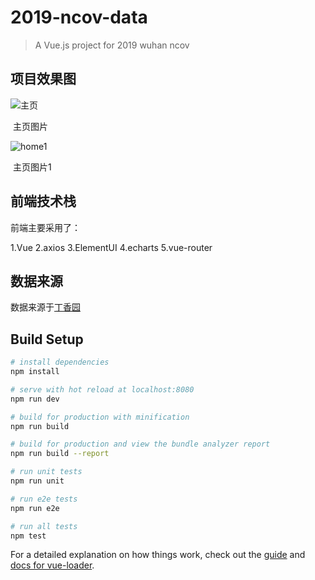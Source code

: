 # 2019-ncov-data

> A Vue.js project for 2019 wuhan ncov

## 项目效果图

![主页](F:\Desktop\2019-ncov-data\static\img\home.png)

​												主页图片

![home1](F:\Desktop\2019-ncov-data\static\img\home1.jpg)

​												主页图片1

## 前端技术栈

前端主要采用了：

1.Vue
2.axios
3.ElementUI
4.echarts
5.vue-router

## 数据来源

数据来源于[丁香园](<https://ncov.dxy.cn/ncovh5/view/pneumonia?from=singlemessage&isappinstalled=0>)

## Build Setup

``` bash
# install dependencies
npm install

# serve with hot reload at localhost:8080
npm run dev

# build for production with minification
npm run build

# build for production and view the bundle analyzer report
npm run build --report

# run unit tests
npm run unit

# run e2e tests
npm run e2e

# run all tests
npm test
```

For a detailed explanation on how things work, check out the [guide](http://vuejs-templates.github.io/webpack/) and [docs for vue-loader](http://vuejs.github.io/vue-loader).
